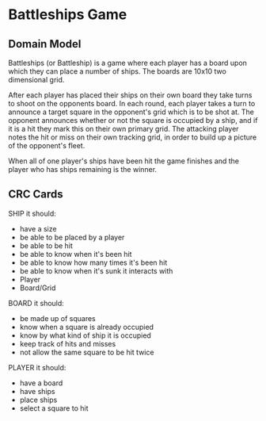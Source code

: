 Battleships Game
================


Domain Model
------------
Battleships (or Battleship) is a game where each player has a board upon which they can place a number of ships. The boards are 10x10 two dimensional grid.

After each player has placed their ships on their own board they take turns to shoot on the opponents board. In each round, each player takes a turn to announce a target square in the opponent's grid which is to be shot at. The opponent announces whether or not the square is occupied by a ship, and if it is a hit they mark this on their own primary grid. The attacking player notes the hit or miss on their own tracking grid, in order to build up a picture of the opponent's fleet.

When all of one player's ships have been hit the game finishes and the player who has ships remaining is the winner.

CRC Cards
---------

SHIP
it should:
- have a size
- be able to be placed by a player
- be able to be hit
- be able to know when it's been hit
- be able to know how many times it's been hit
- be able to know when it's sunk
it interacts with
- Player
- Board/Grid

BOARD
it should:
- be made up of squares
- know when a square is already occupied
- know by what kind of ship it is occupied
- keep track of hits and misses
- not allow the same square to be hit twice

PLAYER
it should:
- have a board
- have ships
- place ships
- select a square to hit